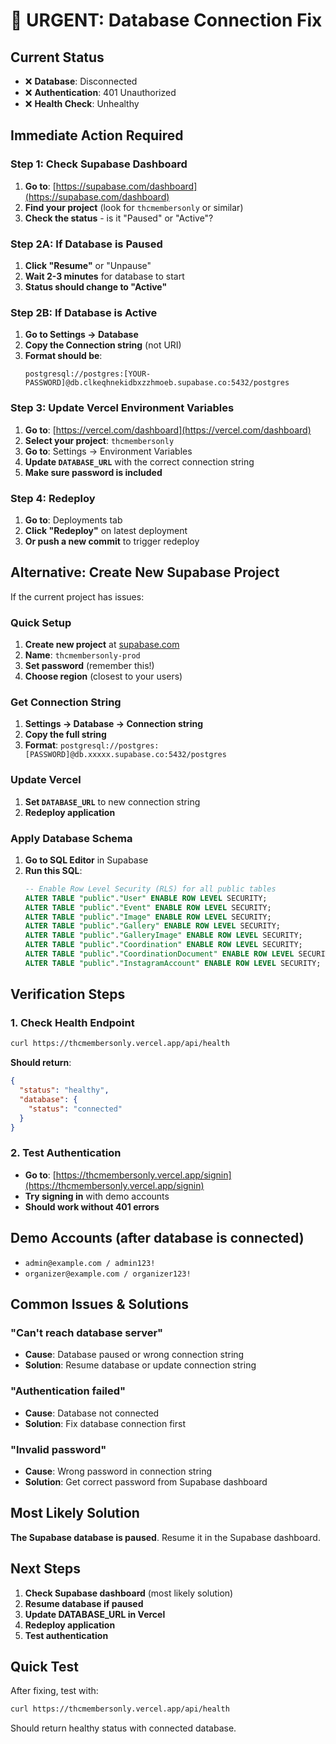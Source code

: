 # 🚨 URGENT: Database Connection Fix

## Current Status
- ❌ **Database**: Disconnected
- ❌ **Authentication**: 401 Unauthorized
- ❌ **Health Check**: Unhealthy

## Immediate Action Required

### Step 1: Check Supabase Dashboard
1. **Go to**: [https://supabase.com/dashboard](https://supabase.com/dashboard)
2. **Find your project** (look for `thcmembersonly` or similar)
3. **Check the status** - is it "Paused" or "Active"?

### Step 2A: If Database is Paused
1. **Click "Resume"** or "Unpause"
2. **Wait 2-3 minutes** for database to start
3. **Status should change to "Active"**

### Step 2B: If Database is Active
1. **Go to Settings → Database**
2. **Copy the Connection string** (not URI)
3. **Format should be**:
   ```
   postgresql://postgres:[YOUR-PASSWORD]@db.clkeqhnekidbxzzhmoeb.supabase.co:5432/postgres
   ```

### Step 3: Update Vercel Environment Variables
1. **Go to**: [https://vercel.com/dashboard](https://vercel.com/dashboard)
2. **Select your project**: `thcmembersonly`
3. **Go to**: Settings → Environment Variables
4. **Update `DATABASE_URL`** with the correct connection string
5. **Make sure password is included**

### Step 4: Redeploy
1. **Go to**: Deployments tab
2. **Click "Redeploy"** on latest deployment
3. **Or push a new commit** to trigger redeploy

## Alternative: Create New Supabase Project

If the current project has issues:

### Quick Setup
1. **Create new project** at [supabase.com](https://supabase.com)
2. **Name**: `thcmembersonly-prod`
3. **Set password** (remember this!)
4. **Choose region** (closest to your users)

### Get Connection String
1. **Settings → Database → Connection string**
2. **Copy the full string**
3. **Format**: `postgresql://postgres:[PASSWORD]@db.xxxxx.supabase.co:5432/postgres`

### Update Vercel
1. **Set `DATABASE_URL`** to new connection string
2. **Redeploy application**

### Apply Database Schema
1. **Go to SQL Editor** in Supabase
2. **Run this SQL**:
   ```sql
   -- Enable Row Level Security (RLS) for all public tables
   ALTER TABLE "public"."User" ENABLE ROW LEVEL SECURITY;
   ALTER TABLE "public"."Event" ENABLE ROW LEVEL SECURITY;
   ALTER TABLE "public"."Image" ENABLE ROW LEVEL SECURITY;
   ALTER TABLE "public"."Gallery" ENABLE ROW LEVEL SECURITY;
   ALTER TABLE "public"."GalleryImage" ENABLE ROW LEVEL SECURITY;
   ALTER TABLE "public"."Coordination" ENABLE ROW LEVEL SECURITY;
   ALTER TABLE "public"."CoordinationDocument" ENABLE ROW LEVEL SECURITY;
   ALTER TABLE "public"."InstagramAccount" ENABLE ROW LEVEL SECURITY;
   ```

## Verification Steps

### 1. Check Health Endpoint
```bash
curl https://thcmembersonly.vercel.app/api/health
```

**Should return**:
```json
{
  "status": "healthy",
  "database": {
    "status": "connected"
  }
}
```

### 2. Test Authentication
- **Go to**: [https://thcmembersonly.vercel.app/signin](https://thcmembersonly.vercel.app/signin)
- **Try signing in** with demo accounts
- **Should work without 401 errors**

## Demo Accounts (after database is connected)
- `admin@example.com / admin123!`
- `organizer@example.com / organizer123!`

## Common Issues & Solutions

### "Can't reach database server"
- **Cause**: Database paused or wrong connection string
- **Solution**: Resume database or update connection string

### "Authentication failed"
- **Cause**: Database not connected
- **Solution**: Fix database connection first

### "Invalid password"
- **Cause**: Wrong password in connection string
- **Solution**: Get correct password from Supabase dashboard

## Most Likely Solution
**The Supabase database is paused**. Resume it in the Supabase dashboard.

## Next Steps
1. **Check Supabase dashboard** (most likely solution)
2. **Resume database if paused**
3. **Update DATABASE_URL in Vercel**
4. **Redeploy application**
5. **Test authentication**

## Quick Test
After fixing, test with:
```bash
curl https://thcmembersonly.vercel.app/api/health
```

Should return healthy status with connected database.
